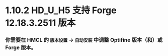 # 1.10.2 HD_U_H5 支持 Forge 12.18.3.2511 版本

### 你需要在 HMCL 的 `版本设置` -> `自动安装` 中调整 Optifine 版本（和）或 Forge 版本。
